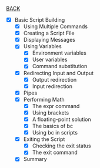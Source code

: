 [BACK](../README.md)
- [x] Basic Script Building
  - [x] Using Multiple Commands
  - [x] Creating a Script File
  - [x] Displaying Messages
  - [x] Using Variables
    - [x] Environment variables
    - [x] User variables
    - [x] Command substitution
  - [x] Redirecting Input and Output
    - [x] Output redirection
    - [x] Input redirection
  - [x] Pipes
  - [x] Performing Math
    - [x] The expr command
    - [x] Using brackets
    - [x] A floating-point solution
    - [x] The basics of bc
    - [x] Using bc in scripts
  - [x] Exiting the Script
    - [x] Checking the exit status
    - [x] The exit command
  - [x] Summary